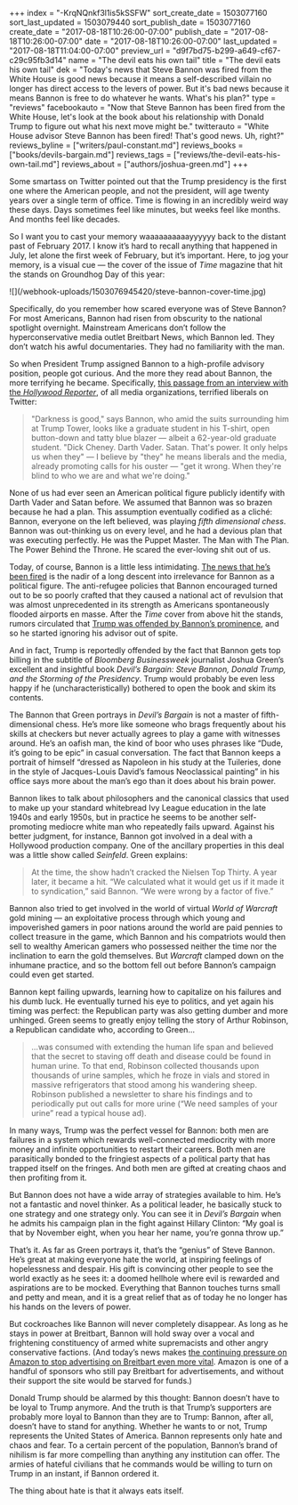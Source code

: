 +++
index = "-KrqNQnkf3l1is5kSSFW"
sort_create_date = 1503077160
sort_last_updated = 1503079440
sort_publish_date = 1503077160
create_date = "2017-08-18T10:26:00-07:00"
publish_date = "2017-08-18T10:26:00-07:00"
date = "2017-08-18T10:26:00-07:00"
last_updated = "2017-08-18T11:04:00-07:00"
preview_url = "d9f7bd75-b299-a649-cf67-c29c95fb3d14"
name = "The devil eats his own tail"
title = "The devil eats his own tail"
dek = "Today's news that Steve Bannon was fired from the White House is good news because it means a self-described villain no longer has direct access to the levers of power. But it's bad news because it means Bannon is free to do whatever he wants. What's his plan?"
type = "reviews"
facebookauto = "Now that Steve Bannon has been fired from the White House, let's look at the book about his relationship with Donald Trump to figure out what his next move might be."
twitterauto = "White House advisor Steve Bannon has been fired! That's good news. Uh, right?"
reviews_byline = ["writers/paul-constant.md"]
reviews_books = ["books/devils-bargain.md"]
reviews_tags = ["reviews/the-devil-eats-his-own-tail.md"]
reviews_about = ["authors/joshua-green.md"]
+++

Some smartass on Twitter pointed out that the Trump presidency is the first one where the American people, and not the president, will age twenty years over a single term of office. Time is flowing in an incredibly weird way these days. Days sometimes feel like minutes, but weeks feel like months. And months feel like decades. 

So I want you to cast your memory waaaaaaaaaayyyyyy back to the distant past of February 2017. I know it’s hard to recall anything that happened in July, let alone the first week of February, but it’s important. Here, to jog your memory, is a visual cue — the cover of the issue of *Time* magazine that hit the stands on Groundhog Day of this year:

<p class="image">![](/webhook-uploads/1503076945420/steve-bannon-cover-time.jpg)</p>

Specifically, do you remember how scared everyone was of Steve Bannon? For most Americans, Bannon had risen from obscurity to the national spotlight overnight. Mainstream Americans don’t follow the hyperconservative media outlet Breitbart News, which Bannon led. They don’t watch his awful documentaries. They had no familiarity with the man.

So when President Trump assigned Bannon to a high-profile advisory position, people got curious. And the more they read about Bannon, the more terrifying he became. Specifically, [this passage from an interview with the *Hollywood Reporter*](http://www.hollywoodreporter.com/news/steve-bannon-trump-tower-interview-trumps-strategist-plots-new-political-movement-948747), of all media organizations, terrified liberals on Twitter:

<blockquote> "Darkness is good," says Bannon, who amid the suits surrounding him at Trump Tower, looks like a graduate student in his T-shirt, open button-down and tatty blue blazer — albeit a 62-year-old graduate student. "Dick Cheney. Darth Vader. Satan. That's power. It only helps us when they" — I believe by "they" he means liberals and the media, already promoting calls for his ouster — "get it wrong. When they're blind to who we are and what we're doing."</blockquote>

None of us had ever seen an American political figure publicly identify with Darth Vader and Satan before. We assumed that Bannon was so brazen because he had a plan. This assumption eventually codified as a cliché: Bannon, everyone on the left believed, was playing *fifth dimensional chess*. Bannon was out-thinking us on every level, and he had a devious plan that was executing perfectly. He was the Puppet Master. The Man with The Plan. The Power Behind the Throne. He scared the ever-loving shit out of us.

Today, of course, Bannon is a little less intimidating. [The news that he’s been fired](https://www.wsj.com/articles/steve-bannon-leaves-white-house-staff-1503075345) is the nadir of a long descent into irrelevance for Bannon as a political figure. The anti-refugee policies that Bannon encouraged turned out to be so poorly crafted that they caused a national act of revulsion that was almost unprecedented in its strength as Americans spontaneously flooded airports en masse. After the *Time* cover from above hit the stands, rumors circulated that [Trump was offended by Bannon’s prominence](http://thehill.com/homenews/administration/328993-trump-annoyed-by-time-cover-with-bannon-report), and so he started ignoring his advisor out of spite. 

And in fact, Trump is reportedly offended by the fact that Bannon gets top billing in the subtitle of *Bloomberg Businessweek* journalist Joshua Green’s excellent and insightful book *Devil’s Bargain: Steve Bannon, Donald Trump, and the Storming of the Presidency*. Trump would probably be even less happy if he (uncharacteristically) bothered to open the book and skim its contents.

The Bannon that Green portrays in *Devil’s Bargain* is not a master of fifth-dimensional chess. He’s more like someone who brags frequently about his skills at checkers but never actually agrees to play a game with witnesses around. He’s an oafish man, the kind of boor who uses phrases like “Dude, it’s going to be epic” in casual conversation. The fact that Bannon keeps a portrait of himself “dressed as Napoleon in his study at the Tuileries, done in the style of Jacques-Louis David’s famous Neoclassical painting” in his office says more about the man’s ego than it does about his brain power.

Bannon likes to talk about philosophers and the canonical classics that used to make up your standard whitebread Ivy League education in the late 1940s and early 1950s, but in practice he seems to be another self-promoting mediocre white man who repeatedly fails upward. Against his better judgment, for instance, Bannon got involved in a deal with a Hollywood production company. One of the ancillary properties in this deal was a little show called *Seinfeld*. Green explains:

<blockquote>At the time, the show hadn’t cracked the Nielsen Top Thirty. A year later, it became a hit. “We calculated what it would get us if it made it to syndication,” said Bannon. “We were wrong by a factor of five.”</blockquote>

Bannon also tried to get involved in the world of virtual *World of Warcraft* gold mining — an exploitative process through which young and impoverished gamers in poor nations around the world are paid pennies to collect treasure in the game, which Bannon and his compatriots would then sell to wealthy American gamers who possessed neither the time nor the inclination to earn the gold themselves. But *Warcraft* clamped down on the inhumane practice, and so the bottom fell out before Bannon’s campaign could even get started.

Bannon kept failing upwards, learning how to capitalize on his failures and his dumb luck. He eventually turned his eye to politics, and yet again his timing was perfect: the Republican party was also getting dumber and more unhinged. Green seems to greatly enjoy telling the story of Arthur Robinson, a Republican candidate who, according to Green... 

<blockquote>...was consumed with extending the human life span and believed that the secret to staving off death and disease could be found in human urine. To that end, Robinson collected thousands upon thousands of urine samples, which he froze in vials and stored in massive refrigerators that stood among his wandering sheep. Robinson published a newsletter to share his findings and to periodically put out calls for more urine (“We need samples of your urine” read a typical house ad).</blockquote>

In many ways, Trump was the perfect vessel for Bannon: both men are failures in a system which rewards well-connected mediocrity with more money and infinite opportunities to restart their careers. Both men are parasitically bonded to the fringiest aspects of a political party that has trapped itself on the fringes. And both men are gifted at creating chaos and then profiting from it.

But Bannon does not have a wide array of strategies available to him. He’s not a fantastic and novel thinker. As a political leader, he basically stuck to one strategy and one strategy only. You can see it in *Devil’s Bargain* when he admits his campaign plan in the fight against Hillary Clinton: “My goal is that by November eight, when you hear her name, you’re gonna throw up.”

That’s it. As far as Green portrays it, that’s the “genius” of Steve Bannon. He’s great at making everyone hate the world, at inspiring feelings of hopelessness and despair. His gift is convincing other people to see the world exactly as he sees it: a doomed hellhole where evil is rewarded and aspirations are to be mocked. Everything that Bannon touches turns small and petty and mean, and it is a great relief that as of today he no longer has his hands on the levers of power. 

But cockroaches like Bannon will never completely disappear. As long as he stays in power at Breitbart, Bannon will hold sway over a vocal and frightening constituency of armed white supremacists and other angry conservative factions. (And today’s news makes [the continuing pressure on Amazon to stop advertising on Breitbart even more vital](http://thehill.com/policy/technology/334806-protests-over-breitbart-ads-strike-amazon-report). Amazon is one of a handful of sponsors who still pay Breitbart for advertisements, and without their support the site would be starved for funds.)

Donald Trump should be alarmed by this thought: Bannon doesn’t have to be loyal to Trump anymore. And the truth is that Trump’s supporters are probably more loyal to Bannon than they are to Trump: Bannon, after all, doesn’t have to stand for anything. Whether he wants to or not, Trump represents the United States of America. Bannon represents only hate and chaos and fear. To a certain percent of the population, Bannon’s brand of nihilism is far more compelling than anything any institution can offer. The armies of hateful civilians that he commands would be willing to turn on Trump in an instant, if Bannon ordered it. 

The thing about hate is that it always eats itself.








